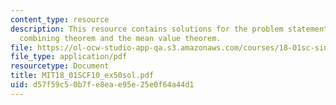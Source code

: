 ```yaml
---
content_type: resource
description: This resource contains solutions for the problem statements related to
  combining theorem and the mean value theorem.
file: https://ol-ocw-studio-app-qa.s3.amazonaws.com/courses/18-01sc-single-variable-calculus-fall-2010/d57f59c50b7fe8eae95e25e0f64a44d1_MIT18_01SCF10_ex50sol.pdf
file_type: application/pdf
resourcetype: Document
title: MIT18_01SCF10_ex50sol.pdf
uid: d57f59c5-0b7f-e8ea-e95e-25e0f64a44d1
---
```

